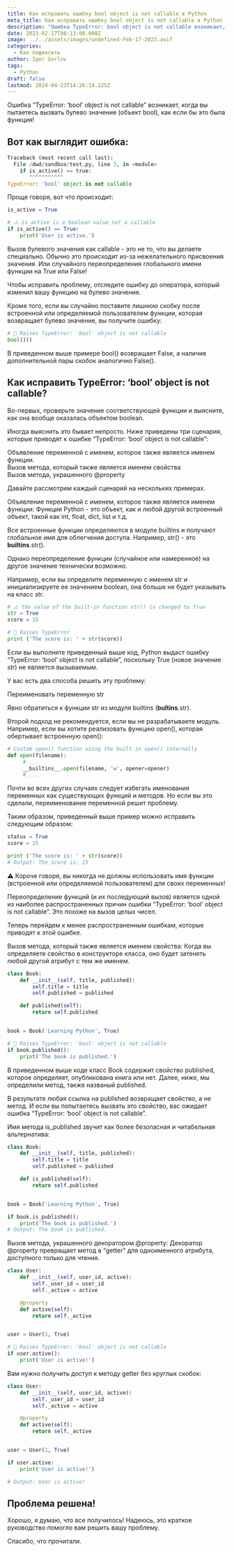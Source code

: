 ```yaml
---
title: Как исправить ошибку bool object is not callable в Python
meta_title: Как исправить ошибку bool object is not callable в Python - Igor Gorlov
description: "Ошибка TypeError: bool object is not callable возникает, когда вы пытаетесь вызвать булево значение (объект bool), как если бы это была функция!"
date: 2023-02-17T06:13:00.000Z
image: ../../assets/images/undefined-Feb-17-2023.avif
categories:
  - Как пофиксить
author: Igor Gorlov
tags:
  - Python
draft: false
lastmod: 2024-04-23T14:26:14.125Z
---
```


Ошибка “TypeError: ‘bool’ object is not callable” возникает, когда вы пытаетесь вызвать булево значение (объект bool), как если бы это была функция!

## Вот как выглядит ошибка:

```python
Traceback (most recent call last):
  File /dwd/sandbox/test.py, line 3, in <module>
    if is_active() == true:
       ^^^^^^^^^^^
TypeError: 'bool' object is not callable
```

Проще говоря, вот что происходит:

```python
is_active = True

# ⚠️ is_active is a boolean value not a callable
if is_active() == True:
    print('User is active.')
```

Вызов булевого значения как callable - это не то, что вы делаете специально. Обычно это происходит из-за нежелательного присвоения значения. Или случайного переопределения глобального имени функции на True или False!

Чтобы исправить проблему, отследите ошибку до оператора, который изменил вашу функцию на булево значение.

Кроме того, если вы случайно поставите лишнюю скобку после встроенной или определяемой пользователем функции, которая возвращает булево значение, вы получите ошибку:

```python
# 🚫 Raises TypeError: 'bool' object is not callable
bool()()
```

В приведенном выше примере bool() возвращает False, а наличие дополнительной пары скобок аналогично False().

## Как исправить TypeError: ‘bool’ object is not callable?

Во-первых, проверьте значение соответствующей функции и выясните, как она вообще оказалась объектом boolean.

Иногда выяснить это бывает непросто. Ниже приведены три сценария, которые приводят к ошибке “TypeError: ‘bool’ object is not callable”:

Объявление переменной с именем, которое также является именем функции.  
Вызов метода, который также является именем свойства  
Вызов метода, украшенного @property

Давайте рассмотрим каждый сценарий на нескольких примерах.

Объявление переменной с именем, которое также является именем функции: Функция Python - это объект, как и любой другой встроенный объект, такой как int, float, dict, list и т.д.

Все встроенные функции определяются в модуле builtins и получают глобальное имя для облегчения доступа. Например, str() - это **builtins**.str().

Однако переопределение функции (случайное или намеренное) на другое значение технически возможно.

Например, если вы определите переменную с именем str и инициализируете ее значением boolean, она больше не будет указывать на класс str.

```python
# ⚠️ the value of the built-in function str() is changed to True
str = True
score = 15

# 🚫 Raises TypeError
print ('The score is: ' + str(score))
```

Если вы выполните приведенный выше код, Python выдаст ошибку “TypeError: ‘bool’ object is not callable”, поскольку True (новое значение str) не является вызываемым.

У вас есть два способа решить эту проблему:

Переименовать переменную str

Явно обратиться к функции str из модуля builtins (**bultins**.str).

Второй подход не рекомендуется, если вы не разрабатываете модуль. Например, если вы хотите реализовать функцию open(), которая обертывает встроенную open():

```python
# Custom open() function using the built-in open() internally
def open(filename):
     # ...
     __builtins__.open(filename, 'w', opener=opener)
     # ...
```

Почти во всех других случаях следует избегать именования переменных как существующих функций и методов. Но если вы это сделали, переименование переменной решит проблему.

Таким образом, приведенный выше пример можно исправить следующим образом:

```python
status = True
score = 15

print ('The score is: ' + str(score))
# Output: The score is: 15
```

⚠️ Короче говоря, вы никогда не должны использовать имя функции (встроенной или определяемой пользователем) для своих переменных!

Переопределение функций (и их последующий вызов) является одной из наиболее распространенных причин ошибки “TypeError: ‘bool’ object is not callable”. Это похоже на вызов целых чисел.

Теперь перейдем к менее распространенным ошибкам, которые приводят к этой ошибке.

Вызов метода, который также является именем свойства: Когда вы определяете свойство в конструкторе класса, оно будет затенять любой другой атрибут с тем же именем.

```python
class Book:
    def __init__(self, title, published):
        self.title = title
        self.published = published

    def published(self):
        return self.published


book = Book('Learning Python', True)

# 🚫 Raises TypeError: 'bool' object is not callable
if book.published():
    print('The book is published.')
```

В приведенном выше коде класс Book содержит свойство published, которое определяет, опубликована книга или нет. Далее, ниже, мы определили метод, также названый published.

В результате любая ссылка на published возвращает свойство, а не метод. И если вы попытаетесь вызвать это свойство, вас ожидает ошибка “TypeError: ‘bool’ object is not callable”.

Имя метода is_published звучит как более безопасная и читабельная альтернатива:

```python
class Book:
    def __init__(self, title, published):
        self.title = title
        self.published = published

    def is_published(self):
        return self.published


book = Book('Learning Python', True)

if book.is_published():
    print('The book is published.')
# Output: The book is published.
```

Вызов метода, украшенного декоратором @property: Декоратор @property превращает метод в “getter” для одноименного атрибута, доступного только для чтения.

```python
class User:
    def __init__(self, user_id, active):
        self._user_id = user_id
        self._active = active

    @property
    def active(self):
        return self._active


user = User(1, True)

# 🚫 Raises TypeError: 'bool' object is not callable
if user.active():
    print('User is active!')
```

Вам нужно получить доступ к методу getter без круглых скобок:

```python
class User:
    def __init__(self, user_id, active):
        self._user_id = user_id
        self._active = active

    @property
    def active(self):
        return self._active


user = User(1, True)

if user.active:
    print('User is active!')

# Output: User is active!
```

## Проблема решена!

Хорошо, я думаю, что все получилось! Надеюсь, это краткое руководство помогло вам решить вашу проблему.

Спасибо, что прочитали.

